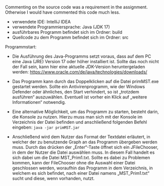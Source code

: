 Commenting on the source code was a requirement in the assignment. Otherwise I would have commented this code much less.

- verwendete IDE: IntelliJ IDEA
- verwendete Programmiersprache: Java (JDK 17)
- ausführbares Programm befindet sich im Ordner: build
- Quellcode zu dem Programm befindet sich im Ordner: src

Programmstart:
- Die Ausführung des Java-Programms setzt voraus, dass auf dem PC eine Java (JRE) Version 17 oder höher installiert ist. Sollte das noch nicht der Fall sein, kann hier eine aktuelle JDK-Version heruntergeladen werden: https://www.oracle.com/de/java/technologies/downloads/

- Das Programm kann durch das Doppelklicken auf die Datei primMST.exe gestartet werden. Sollte ein Antivirenprogramm, wie der Windows Defender oder ähnliches, den Start verhindert, so ist „trotzdem ausführen“ auszuwählen. Eventuell ist vorher ein Klick auf „weitere Informationen“ notwendig.

- Eine alternative Möglichkeit, um das Programm zu starten, besteht darin, die Konsole zu nutzen. Hierzu muss man sich mit der Konsole im Verzeichnis der Datei befinden und anschließend folgenden Befehl eingeben: ```java -jar primMST.jar```

- Anschließend wird dem Nutzer das Format der Textdatei erläutert, in welcher der zu benutzende Graph an das Programm übergeben werden muss. Durch das drücken der „Enter“-Taste öffnet sich ein JFileChooser, in dem der Nutzer die Datei auswählen muss. In diesem Fall handelt es sich dabei um die Datei MST_Prim1.txt.	
Sollte es dabei zu Problemen kommen, kann der FileChooser ohne die Auswahl einer Datei geschlossen werden, woraufhin das Programm in dem Verzeichnis, in welchem es sich befindet, nach einer Datei namens „MST_Prim1.txt“ sucht und diese, wenn vorhanden, nutzt. 
